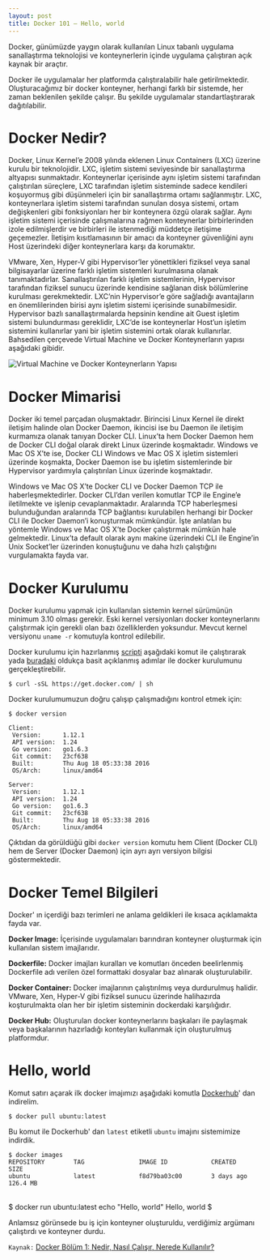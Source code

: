 ```yaml
---
layout: post
title: Docker 101 – Hello, world 
---
```


Docker, günümüzde yaygın olarak kullanılan Linux tabanlı uygulama sanallaştırma teknolojisi ve konteynerlerin içinde uygulama çalıştıran açık kaynak bir araçtır.

Docker ile uygulamalar her platformda çalıştıralabilir hale getirilmektedir. Oluşturacağımız bir docker konteyner, herhangi farklı bir sistemde, her zaman beklenilen şekilde çalışır. Bu şekilde uygulamalar standartlaştırarak dağıtılabilir.

# Docker Nedir?

Docker, Linux Kernel’e 2008 yılında eklenen Linux Containers (LXC) üzerine kurulu bir teknolojidir. LXC, işletim sistemi seviyesinde bir sanallaştırma altyapısı sunmaktadır. Konteynerlar içerisinde aynı işletim sistemi tarafından çalıştırılan süreçlere, LXC tarafından işletim sisteminde sadece kendileri koşuyormuş gibi düşünmeleri için bir sanallaştırma ortamı sağlanmıştır. LXC, konteynerlara işletim sistemi tarafından sunulan dosya sistemi, ortam değişkenleri gibi fonksiyonları her bir konteynera özgü olarak sağlar. Aynı işletim sistemi içerisinde çalışmalarına rağmen konteynerlar birbirlerinden izole edilmişlerdir ve birbirleri ile istenmediği müddetçe iletişime geçemezler. İletişim kısıtlamasının bir amacı da konteyner güvenliğini aynı Host üzerindeki diğer konteynerlara karşı da korumaktır. 

VMware, Xen, Hyper-V gibi Hypervisor’ler yönettikleri fiziksel veya sanal bilgisayarlar üzerine farklı işletim sistemleri kurulmasına olanak tanımaktadırlar.   Sanallaştırılan farklı işletim sistemlerinin, Hypervisor tarafından fiziksel sunucu üzerinde kendisine sağlanan disk bölümlerine kurulması gerekmektedir. LXC’nin Hypervisor’e göre sağladığı avantajların en önemlilerinden birisi aynı işletim sistemi içerisinde sunabilmesidir. Hypervisor bazlı sanallaştırmalarda hepsinin kendine ait Guest işletim sistemi bulundurması gereklidir, LXC’de ise konteynerlar Host’un işletim sistemini kullanırlar yani bir işletim sistemini ortak olarak kullanırlar. Bahsedilen çerçevede Virtual Machine ve Docker Konteynerların yapısı aşağıdaki gibidir.


![Virtual Machine ve Docker Konteynerların Yapısı](https://cdn-images-1.medium.com/max/800/1*mRtoTgig9_0ayvF_z77pGg.png)


# Docker Mimarisi


Docker iki temel parçadan oluşmaktadır. Birincisi Linux Kernel ile direkt iletişim halinde olan Docker Daemon, ikincisi ise bu Daemon ile iletişim kurmamıza olanak tanıyan Docker CLI. Linux’ta hem Docker Daemon hem de Docker CLI doğal olarak direkt Linux üzerinde koşmaktadır. Windows ve Mac OS X’te ise, Docker CLI Windows ve Mac OS X işletim sistemleri üzerinde koşmakta, Docker Daemon ise bu işletim sistemlerinde bir Hypervisor yardımıyla çalıştırılan Linux üzerinde koşmaktadır.

Windows ve Mac OS X’te Docker CLI ve Docker Daemon TCP ile haberleşmektedirler. Docker CLI’dan verilen komutlar TCP ile Engine’e iletilmekte ve işlenip cevaplanmaktadır. Aralarında TCP haberleşmesi bulunduğundan aralarında TCP bağlantısı kurulabilen herhangi bir Docker CLI ile Docker Daemon’i konuşturmak mümkündür. İşte anlatılan bu yöntemle Windows ve Mac OS X’te Docker çalıştırmak mümkün hale gelmektedir. Linux’ta default olarak aynı makine üzerindeki CLI ile Engine’in Unix Socket’ler üzerinden konuştuğunu ve daha hızlı çalıştığını vurgulamakta fayda var.



# Docker Kurulumu

Docker kurulumu yapmak için kullanılan sistemin kernel sürümünün minimum 3.10 olması gerekir. Eski kernel versiyonları docker konteynerlarını çalıştırmak için gerekli olan bazı özelliklerden yoksundur. Mevcut kernel versiyonu  `uname -r` komutuyla kontrol edilebilir.

Docker kurulumu için hazırlanmış [scripti](https://get.docker.com/) aşağıdaki komut ile  çalıştırarak yada [buradaki](https://docs.docker.com/engine/installation/)  oldukça basit açıklanmış adımlar ile docker kurulumunu gerçekleştirebilir.

	$ curl -sSL https://get.docker.com/ | sh

Docker kurulumumuzun doğru çalışıp çalışmadığını kontrol etmek için:

	$ docker version
    
	Client:
	 Version:      1.12.1
	 API version:  1.24
	 Go version:   go1.6.3
	 Git commit:   23cf638
	 Built:        Thu Aug 18 05:33:38 2016
	 OS/Arch:      linux/amd64

	Server:
	 Version:      1.12.1
	 API version:  1.24
	 Go version:   go1.6.3
	 Git commit:   23cf638
	 Built:        Thu Aug 18 05:33:38 2016
	 OS/Arch:      linux/amd64

Çıktıdan da görüldüğü gibi `docker version` komutu hem Client (Docker CLI) hem de Server (Docker Daemon) için ayrı ayrı versiyon bilgisi göstermektedir.

# Docker Temel Bilgileri

Docker' ın içerdiği bazı terimleri ne anlama geldikleri ile kısaca açıklamakta fayda var.

**Docker Image:** İçerisinde uygulamaları barındıran konteyner oluşturmak için kullanılan sistem imajlarıdır.

**Dockerfile:** Docker imajları kuralları ve komutları önceden beelirlenmiş Dockerfile adı verilen özel formattaki dosyalar baz alınarak oluşturulabilir.

**Docker Container:** Docker imajlarının çalıştırılmış veya durdurulmuş halidir. VMware, Xen, Hyper-V gibi fiziksel sunucu üzerinde halihazırda koşturulmakta olan her bir işletim sisteminin  dockerdaki karşılığıdır.

**Docker Hub:** Oluşturulan docker konteynerlarını başkaları ile paylaşmak veya başkalarının hazırladığı konteyları kullanmak için oluşturulmuş platformdur.


# Hello, world

Komut satırı açarak ilk docker imajımızı aşağıdaki komutla [Dockerhub](https://hub.docker.com/)' dan indirelim.

	$ docker pull ubuntu:latest
    
Bu komut ile Dockerhub' dan `latest` etiketli `ubuntu` imajını sistemimize indirdik.

	$ docker images  
	REPOSITORY        TAG               IMAGE ID            CREATED            SIZE
	ubuntu            latest            f8d79ba03c00        3 days ago        126.4 MB
<br>
	$ docker run ubuntu:latest echo "Hello, world"
	Hello, world
	$

Anlamsız görünsede bu iş için konteyner oluşturuldu, verdiğimiz argümanı çalıştırdı ve konteyner durdu. 

`Kaynak:` [Docker Bölüm 1: Nedir, Nasıl Çalışır, Nerede Kullanılır?](http://www.gokhansengun.com/docker-nedir-nasil-calisir-nerede-kullanilir/)

